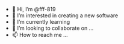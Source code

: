 - 👋 Hi, I’m @fff-819
- 👀 I’m interested in creating a new software
- 🌱 I’m currently learning
- 💞️ I’m looking to collaborate on ...
- 📫 How to reach me ...

<!---
fff-819/fff-819 is a ✨ special ✨ repository because its `README.md` (this file) appears on your GitHub profile.
You can click the Preview link to take a look at your changes.
--->
